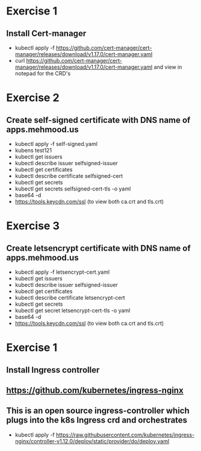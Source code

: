 # Exercise 1
## Install Cert-manager
- kubectl apply -f https://github.com/cert-manager/cert-manager/releases/download/v1.17.0/cert-manager.yaml
- curl https://github.com/cert-manager/cert-manager/releases/download/v1.17.0/cert-manager.yaml and view in notepad for the CRD's

# Exercise 2 
## Create self-signed certificate with DNS name of apps.mehmood.us
- kubectl apply -f self-signed.yaml
- kubens test121
- kubectl get issuers
- kubectl describe issuer selfsigned-issuer
- kubectl get certificates
- kubectl describe certificate selfsigned-cert
- kubectl get secrets
- kubectl get secrets selfsigned-cert-tls -o yaml
- base64 -d
- https://tools.keycdn.com/ssl (to view both ca.crt and tls.crt)

# Exercise 3
## Create letsencrypt certificate with DNS name of apps.mehmood.us
- kubectl apply -f letsencrypt-cert.yaml
- kubectl get issuers
- kubectl describe issuer selfsigned-issuer
- kubectl get certificates
- kubectl describe certificate letsencrypt-cert
- kubectl get secrets
- kubectl get secret letsencrypt-cert-tls -o yaml
- base64 -d
- https://tools.keycdn.com/ssl (to view both ca.crt and tls.crt)

# Exercise 1
## Install Ingress controller
## https://github.com/kubernetes/ingress-nginx
## This is an open source ingress-controller which plugs into the k8s Ingress crd and orchestrates 
- kubectl apply -f https://raw.githubusercontent.com/kubernetes/ingress-nginx/controller-v1.12.0/deploy/static/provider/do/deploy.yaml

